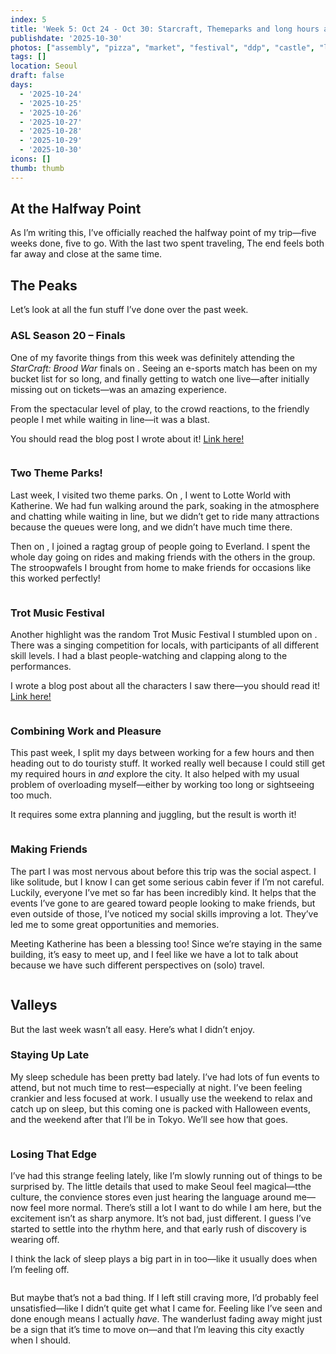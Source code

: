 ```yaml
---
index: 5
title: 'Week 5: Oct 24 - Oct 30: Starcraft, Themeparks and long hours at work.'
publishdate: '2025-10-30'
photos: ["assembly", "pizza", "market", "festival", "ddp", "castle", "lotte", "starcraft", "winner", "group", "tigers", "rollercoaster", "fireworks", "desk","jokbal", "work", "unforgiven"]
tags: []
location: Seoul
draft: false
days:
  - '2025-10-24'
  - '2025-10-25'
  - '2025-10-26'
  - '2025-10-27'
  - '2025-10-28'
  - '2025-10-29'
  - '2025-10-30'
icons: []
thumb: thumb
---
```

## At the Halfway Point
As I’m writing this, I’ve officially reached the halfway point of my trip—five weeks done, five to go. With the last two spent traveling, The end feels both far away and close at the same time.  

## The Peaks
Let’s look at all the fun stuff I’ve done over the past week.  

### ASL Season 20 – Finals
One of my favorite things from this week was definitely attending the *StarCraft: Brood War* finals on <Sun>. Seeing an e-sports match has been on my bucket list for so long, and finally getting to watch one live—after initially missing out on tickets—was an amazing experience.  

From the spectacular level of play, to the crowd reactions, to the friendly people I met while waiting in line—it was a blast.  

You should read the blog post I wrote about it! [Link here!](../blogs/starcraft-broodwar)

<Img starcraft desc="Game on!">

### Two Theme Parks!
Last week, I visited two theme parks. On <Sun>, I went to Lotte World with Katherine. We had fun walking around the park, soaking in the atmosphere and chatting while waiting in line, but we didn’t get to ride many attractions because the queues were long, and we didn’t have much time there.

Then on <Mon>, I joined a ragtag group of people going to Everland. I spent the whole day going on rides and making friends with the others in the group. The stroopwafels I brought from home to make friends for occasions like this worked perfectly!  

<Img rollercoaster desc="Wheeee!!!">

### Trot Music Festival
Another highlight was the random Trot Music Festival I stumbled upon on <Sat>. There was a singing competition for locals, with participants of all different skill levels. I had a blast people-watching and clapping along to the performances.  

I wrote a blog post about all the characters I saw there—you should read it! [Link here!](../blogs/trot-festival)

<Img festival desc="Foot loose!">

### Combining Work and Pleasure
This past week, I split my days between working for a few hours and then heading out to do touristy stuff. It worked really well because I could still get my required hours in *and* explore the city. It also helped with my usual problem of overloading myself—either by working too long or sightseeing too much.  

It requires some extra planning and juggling, but the result is worth it!  

<Img assembly desc="Running and sightseeing—now that’s efficiency!">

### Making Friends
The part I was most nervous about before this trip was the social aspect. I like solitude, but I know I can get some serious cabin fever if I’m not careful. Luckily, everyone I’ve met so far has been incredibly kind. It helps that the events I’ve gone to are geared toward people looking to make friends, but even outside of those, I’ve noticed my social skills improving a lot. They’ve led me to some great opportunities and memories.  

Meeting Katherine has been a blessing too! Since we’re staying in the same building, it’s easy to meet up, and I feel like we have a lot to talk about because we have such different perspectives on (solo) travel.  

<Img jokbal desc="You can only order portions for two here—so I bring Katherine along.">

## Valleys
But the last week wasn’t all easy. Here’s what I didn’t enjoy.  

### Staying Up Late
My sleep schedule has been pretty bad lately. I’ve had lots of fun events to attend, but not much time to rest—especially at night. I’ve been feeling crankier and less focused at work. I usually use the weekend to relax and catch up on sleep, but this coming one is packed with Halloween events, and the weekend after that I’ll be in Tokyo. We’ll see how that goes.  

<Img fireworks desc="Watching the fireworks was nice, but the two-hour commute back meant I didn’t get to bed until midnight.">

### Losing That Edge
I’ve had this strange feeling lately, like I’m slowly running out of things to be surprised by. The little details that used to make Seoul feel magical—tthe culture, the convience stores even just hearing the language around me—now feel more normal. There’s still a lot I want to do while I am here, but the excitement isn’t as sharp anymore. It’s not bad, just different. I guess I’ve started to settle into the rhythm here, and that early rush of discovery is wearing off.

I think the lack of sleep plays a big part in in too—like it usually does when I’m feeling off.  

<Img desk desc="Also—and I never thought I’d say this—but I’m getting pretty tired of convenience store gimbaps.">

But maybe that’s not a bad thing. If I left still craving more, I’d probably feel unsatisfied—like I didn’t quite get what I came for. Feeling like I’ve seen and done enough means I actually *have*. The wanderlust fading away might just be a sign that it’s time to move on—and that I’m leaving this city exactly when I should.